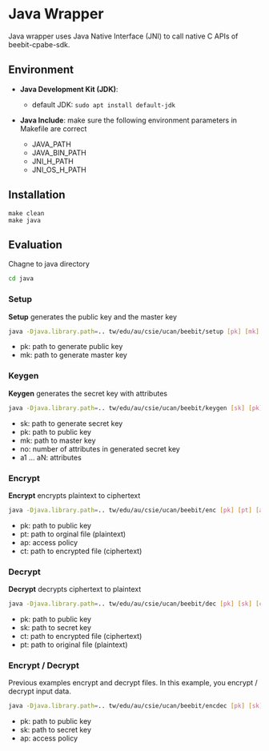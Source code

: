 # Java Wrapper
Java wrapper uses Java Native Interface (JNI) to call native C APIs of beebit-cpabe-sdk.

## Environment
- **Java Development Kit (JDK)**:
	- default JDK: <code>sudo apt install default-jdk</code>

- **Java Include**: make sure the following environment parameters in Makefile are correct
	- JAVA_PATH
	- JAVA_BIN_PATH
	- JNI_H_PATH
	- JNI_OS_H_PATH

## Installation
~~~make
make clean
make java
~~~	

## Evaluation
Chagne to java directory
~~~bash
cd java
~~~

### Setup
**Setup** generates the public key and the master key
~~~bash
java -Djava.library.path=.. tw/edu/au/csie/ucan/beebit/setup [pk] [mk]
~~~
- pk: path to generate public key
- mk: path to generate master key

### Keygen
**Keygen** generates the secret key with attributes
~~~bash
java -Djava.library.path=.. tw/edu/au/csie/ucan/beebit/keygen [sk] [pk] [mk] [no] [a1] ... [aN]
~~~
- sk: path to generate secret key
- pk: path to public key
- mk: path to master key
- no: number of attributes in generated secret key
- a1 ... aN: attributes

### Encrypt
**Encrypt** encrypts plaintext to ciphertext
~~~bash
java -Djava.library.path=.. tw/edu/au/csie/ucan/beebit/enc [pk] [pt] [ap] [ct]
~~~	
- pk: path to public key
- pt: path to orginal file (plaintext)
- ap: access policy
- ct: path to encrypted file (ciphertext)

### Decrypt
**Decrypt** decrypts ciphertext to plaintext
~~~bash
java -Djava.library.path=.. tw/edu/au/csie/ucan/beebit/dec [pk] [sk] [ct] [pt]
~~~
- pk: path to public key
- sk: path to secret key
- ct: path to encrypted file (ciphertext)
- pt: path to original file (plaintext)

### Encrypt / Decrypt
Previous examples encrypt and decrypt files. In this example, you encrypt / decrypt input data.
~~~bash
java -Djava.library.path=.. tw/edu/au/csie/ucan/beebit/encdec [pk] [sk] [ap]
~~~
- pk: path to public key
- sk: path to secret key
- ap: access policy

